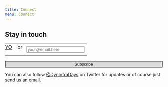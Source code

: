 ```yaml
---
title: Connect
menu: Connect
---
```


## Stay in touch

<!-- Begin MailChimp Signup Form -->
<div id="mc_embed_signup">
  <form action="//random.us10.list-manage.com/subscribe/post?u=27ad0ec0e040d8cb661d8d360&amp;id=3f2148763f" method="post" id="mc-embedded-subscribe-form" name="mc-embedded-subscribe-form" class="validate" target="_blank" novalidate>
    <div id="mc_embed_signup_scroll">
      <!-- <label>Get notified about event updates and ticket availability</label> -->
      <div class="mc-field-group">
      <table style="border:none;vertical-align:middle;"><tr style="height:30px;vertical-align:middle;">
      <td style="width:30px;border:none;vertical-align:middle;padding:0px 0px 17px">
      <a href="http://justyo.co/CONTAINERDAYSBOSTON2015" class="yo-btn">YO</a></td>
      <td style="border:none;vertical-align:middle;width:10px;padding:0px 5px 17px 10px">or</td>
      <td style="min-width:100px;border:none;vertical-align:middle;"><input type="email" value="" name="EMAIL" class="required email" placeholder="your@email.here" id="mce-EMAIL"></td>
      </tr></table>
      </div>
      <div id="mce-responses" class="clear">
        <div class="response" id="mce-error-response" style="display:none"></div>
        <div class="response" id="mce-success-response" style="display:none"></div>
      </div>    <!-- real people should not fill this in and expect good things - do not remove this or risk form bot signups-->
      <div style="position: absolute; left: -5000px;"><input type="text" name="b_27ad0ec0e040d8cb661d8d360_3f2148763f" tabindex="-1" value=""></div>
      <input style="background:#ddd;width:100%" type="submit" value="Subscribe" name="subscribe" id="mc-embedded-subscribe" class="button">
    </div>
  </form>
</div>
<!--End mc_embed_signup-->

You can also follow [@DynInfraDays](https://twitter.com/DynInfraDays) on Twitter for updates or of course just [send us an email](mailto:2015-boston@dynamicinfradays.org).
